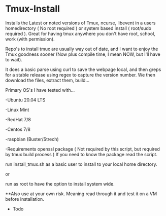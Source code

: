 # Tmux-Install
Installs the Latest or noted versions of Tmux, ncurse, libevent in a users homedirectory ( No root required ) or system based install ( root/sudo required ).  Great for having tmux anywhere you don't have root, school, work (with permission).

Repo's to install tmux are usually way out of date, and I want to enjoy the Tmux goodness sooner (Now plus compile time, I mean NOW, but I'll have to wait).

It does a basic parse using curl to save the webpage local, and then greps for a stable release using regex to capture the version number.  We then download the files, extract them, build...


Primary OS's I have tested with...

  -Ubuntu 20.04 LTS
  
  -Linux Mint

  -RedHat 7/8
  
  -Centos 7/8

  -raspbian (Buster/Strech)
  
-Requirements
  openssl package ( Not required by this script, but required by tmux build process )
  If you need to know the package read the script.
  
  
run install_tmux.sh as a basic user to install to your local home directory.
  
or
  
run as root to have the option to install system wide.
  
  
**Also use at your own risk.  Meaning read through it and test it on a VM before installation.

- Todo
